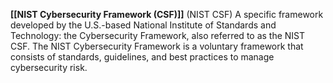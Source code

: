 **[[NIST Cybersecurity Framework (CSF)]]** (NIST CSF)
A specific framework developed by the U.S.-based National Institute of Standards and Technology: the Cybersecurity Framework, also referred to as the NIST CSF. The NIST Cybersecurity Framework is a voluntary framework that consists of standards, guidelines, and best practices to manage cybersecurity risk.